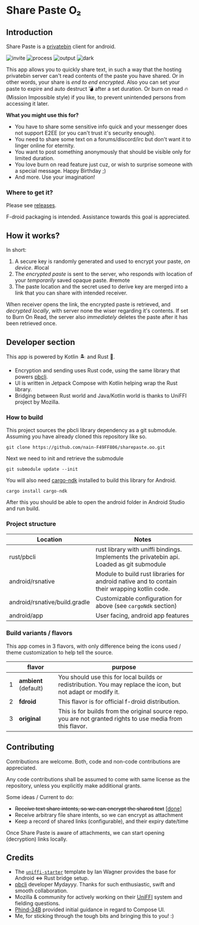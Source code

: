# Share Paste O₂

## Introduction

Share Paste is a [privatebin](https://privatebin.net/) client for android.  

![invite](.github/.assets/screenshots/invite.jpg)
![process](.github/.assets/screenshots/process.jpg)
![output](.github/.assets/screenshots/output.jpg)
![dark](.github/.assets/screenshots/dark.jpg)

This app allows you to quickly share text, in such a way that the hosting privatebin server
can't read contents of the paste you have shared. Or in other words, your share is _end to end encrypted_.
Also you can set your paste to expire and auto destruct 💣 after a set duration. Or burn
on read 🔥 (Mission Impossible style) if you like, to prevent unintended persons from accessing it later.

**What you might use this for?**

* You have to share some sensitive info quick and your messenger does not support E2EE
  (or you can't trust it's security enough).
* You need to share some text on a forums/discord/irc but don't want it to linger online for eternity.
* You want to post something anonymously that should be visible only for limited duration.
* You love burn on read feature just cuz, or wish to surprise someone with a special message. Happy Birthday ;)
* And more. Use your imagination!

### Where to get it?

Please see [releases](https://github.com/nain-F49FF806/sharepaste.oo/releases).

F-droid packaging is intended. Assistance towards this goal is appreciated.  

## How it works?

In short:

1. A secure key is randomly generated and used to encrypt your paste, _on device_. #local
2. The _encrypted paste_ is sent to the server, who responds with location of your _temporarily_ saved opaque paste. #remote
3. The paste location and the secret used to derive key are merged into a link that you can share with intended receiver.

When receiver opens the link, the encrypted paste is retrieved, and _decrypted locally_, with server none the wiser regarding it's contents.
If set to Burn On Read, the server also _immediately_ deletes the paste after it has been retrieved once.

## Developer section

This app is powered by Kotlin 🏝️ and Rust 🦀.  

* Encryption and sending uses Rust code, using the same library that powers [pbcli].
* UI is written in Jetpack Compose with Kotlin helping wrap the Rust library.
* Bridging between Rust world and Java/Kotlin world is thanks to UniFFI project by Mozilla.

### How to build

This project sources the pbcli library dependency as a git submodule.
Assuming you have already cloned this repository like so.

    git clone https://github.com/nain-F49FF806/sharepaste.oo.git

Next we need to init and retrieve the submodule

    git submodule update --init 

You will also need [cargo-ndk](https://github.com/bbqsrc/cargo-ndk) installed to build this library for Android.

    cargo install cargo-ndk

After this you should be able to open the android folder in Android Studio and run build.

### Project structure

| Location                      | Notes                                                                                        |
| ----------------------------- | -------------------------------------------------------------------------------------------- |
| rust/pbcli                    | rust library with uniffi bindings. Implements the privatebin api. Loaded as git submodule    |
| android/rsnative              | Module to build rust libraries for android native and to contain their wrapping kotlin code. |
| android/rsnative/build.gradle | Customizable configuration for above (see `cargoNdk` section)                                |
| android/app                   | User facing, android app features                                                            |

### Build variants / flavors

This app comes in 3 flavors, with only difference being the icons used / theme customization to help tell the source.

|     | flavor                | purpose                                                                                                       |
| --- | --------------------- | ------------------------------------------------------------------------------------------------------------- |
| 1   | **ambient** (default) | You should use this for local builds or redistribution. You may replace the icon, but not adapt or modify it. |
| 2   | **fdroid**            | This flavor is for official f-droid distribution.                                                              |
| 3   | **original**          | This is for builds from the original source repo. you are not granted rights to use media from this flavor.   |

## Contributing

Contributions are welcome. Both, code and non-code contributions are appreciated.

Any code contributions shall be assumed to come with same license as the repository,
unless you explicitly make additional grants.

Some ideas / Current to do:

* ~~Receive text share intents, so we can encrypt the shared text~~ [[done](https://github.com/nain-F49FF806/sharepaste.oo/commit/1830278f96e2c414f7b7f2355b6ef0442f909950)]
* Receive arbitrary file share intents, so we can  encrypt as attachment
* Keep a record of shared links (configurable), and their expiry date/time

Once Share Paste is aware of attachments, we can start opening (decryption) links locally.

## Credits

* The [`uniffi-starter`] template by Ian Wagner provides the base for Android <=> Rust bridge setup.
* [pbcli] developer Mydayyy. Thanks for such enthusiastic, swift and smooth collaboration.
* Mozilla & community for actively working on their [UniFFI] system and fielding questions.
* [Phind-34B] provided initial guidance in regard to Compose UI.
* Me, for sticking through the tough bits and bringing this to you! :)

[`uniffi-starter`]: https://github.com/ianthetechie/uniffi-starter
[pbcli]: https://github.com/Mydayyy/pbcli
[UniFFI]: https://github.com/mozilla/uniffi-rs
[Phind-34B]: https://phind.com

